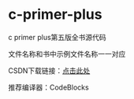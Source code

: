 # c-primer-plus
c primer plus第五版全书源代码

文件名称和书中示例文件名称一一对应

CSDN下载链接：[点击此处](https://download.csdn.net/download/wzy628810/12155819)

推荐编译器：CodeBlocks

